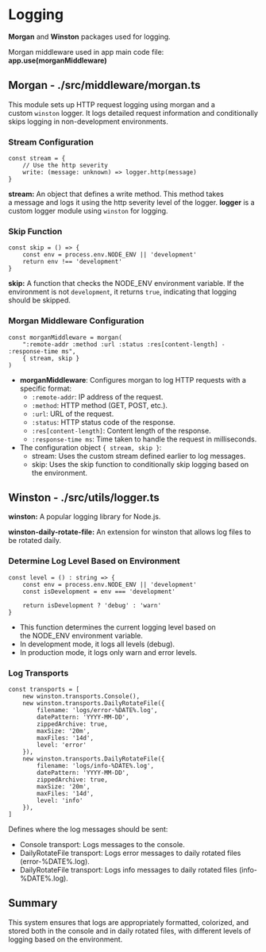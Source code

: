 # Logging

**Morgan** and **Winston** packages used for logging.

Morgan middleware used in app main code file: **app.use(morganMiddleware)**

## Morgan - ./src/middleware/morgan.ts

This module sets up HTTP request logging using morgan and a custom `winston` logger. It logs detailed request information and conditionally skips logging in non-development environments.

### **Stream Configuration**

```tsx
const stream = {
    // Use the http severity
    write: (message: unknown) => logger.http(message)
}
```

**stream:** An object that defines a write method. This method takes a message and logs it using the http severity level of the logger. **logger** is a custom logger module using `winston` for logging.

### **Skip Function**

```tsx
const skip = () => {
    const env = process.env.NODE_ENV || 'development'
    return env !== 'development'
}
```

**skip:** A function that checks the NODE_ENV environment variable. If the environment is not `development`, it returns `true`, indicating that logging should be skipped.

### **Morgan Middleware Configuration**

```tsx
const morganMiddleware = morgan(
    ":remote-addr :method :url :status :res[content-length] - :response-time ms",
    { stream, skip }
)
```

- **morganMiddleware**: Configures morgan to log HTTP requests with a specific format:
    - `:remote-addr`: IP address of the request.
    - `:method`: HTTP method (GET, POST, etc.).
    - `:url`: URL of the request.
    - `:status`: HTTP status code of the response.
    - `:res[content-length]`: Content length of the response.
    - `:response-time ms`: Time taken to handle the request in milliseconds.
- The configuration object `{ stream, skip }`:
    - stream: Uses the custom stream defined earlier to log messages.
    - skip: Uses the skip function to conditionally skip logging based on the environment.

## Winston - ./src/utils/logger.ts

**winston:** A popular logging library for Node.js.

**winston-daily-rotate-file:** An extension for winston that allows log files to be rotated daily.

### **Determine Log Level Based on Environment**

```tsx
const level = () : string => {
    const env = process.env.NODE_ENV || 'development'
    const isDevelopment = env === 'development'

    return isDevelopment ? 'debug' : 'warn'
}
```

- This function determines the current logging level based on the NODE_ENV environment variable.
- In development mode, it logs all levels (debug).
- In production mode, it logs only warn and error levels.

### **Log Transports**

```tsx
const transports = [
    new winston.transports.Console(),
    new winston.transports.DailyRotateFile({
        filename: 'logs/error-%DATE%.log',
        datePattern: 'YYYY-MM-DD',
        zippedArchive: true,
        maxSize: '20m',
        maxFiles: '14d',
        level: 'error'
    }),
    new winston.transports.DailyRotateFile({
        filename: 'logs/info-%DATE%.log',
        datePattern: 'YYYY-MM-DD',
        zippedArchive: true,
        maxSize: '20m',
        maxFiles: '14d',
        level: 'info'
    }),
]
```

Defines where the log messages should be sent:

- Console transport: Logs messages to the console.
- DailyRotateFile transport: Logs error messages to daily rotated files (error-%DATE%.log).
- DailyRotateFile transport: Logs info messages to daily rotated files (info-%DATE%.log).

## Summary

This system ensures that logs are appropriately formatted, colorized, and stored both in the console and in daily rotated files, with different levels of logging based on the environment.